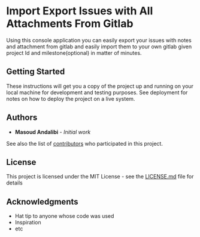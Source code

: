 
# Import Export Issues with All Attachments From Gitlab

Using this console application you can easily export your issues with notes and attachment from gitlab and easily import them to your own gitlab given project Id and milestone(optional) in matter of minutes.

## Getting Started

These instructions will get you a copy of the project up and running on your local machine for development and testing purposes. See deployment for notes on how to deploy the project on a live system.

## Authors

* **Masoud Andalibi** - *Initial work* 

See also the list of [contributors](https://github.com/your/project/contributors) who participated in this project.

## License

This project is licensed under the MIT License - see the [LICENSE.md](LICENSE.md) file for details

## Acknowledgments

* Hat tip to anyone whose code was used
* Inspiration
* etc
